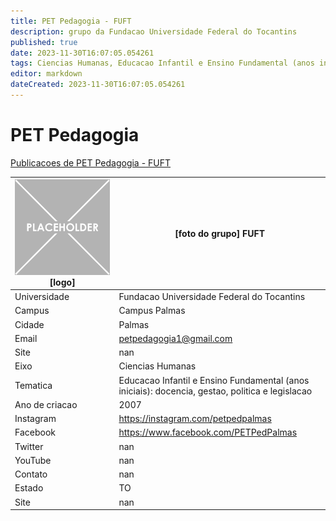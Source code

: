 ```yaml
---
title: PET Pedagogia - FUFT
description: grupo da Fundacao Universidade Federal do Tocantins
published: true
date: 2023-11-30T16:07:05.054261
tags: Ciencias Humanas, Educacao Infantil e Ensino Fundamental (anos iniciais): docencia, gestao, politica e legislacao
editor: markdown
dateCreated: 2023-11-30T16:07:05.054261
---
```


# PET Pedagogia

[Publicacoes de PET Pedagogia - FUFT](/atividade/174PETPedagogiaFUFT/feed.md)

| ![placeholder.png](/placeholder.png) [logo] | [foto do grupo] FUFT         |
| ------------------------------------------- | ------------------------------------------------- |
| Universidade                                | Fundacao Universidade Federal do Tocantins      |
| Campus                                      | Campus Palmas            |
| Cidade                                      | Palmas             |
| Email                                       | petpedagogia1@gmail.com             |
| Site                                        | nan              |
| Eixo                                        | Ciencias Humanas              |
| Tematica                                    | Educacao Infantil e Ensino Fundamental (anos iniciais): docencia, gestao, politica e legislacao          |
| Ano de criacao                              | 2007        |
| Instagram                                   | https://instagram.com/petpedpalmas         |
| Facebook                                    | https://www.facebook.com/PETPedPalmas          |
| Twitter                                     | nan           |
| YouTube                                     | nan           |
| Contato                                     | nan         |
| Estado                                      |  TO            |
| Site                                        | nan |
